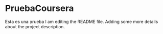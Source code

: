 # PruebaCoursera
Esta es una prueba
I am editing the README file. Adding some more details about the project description.
